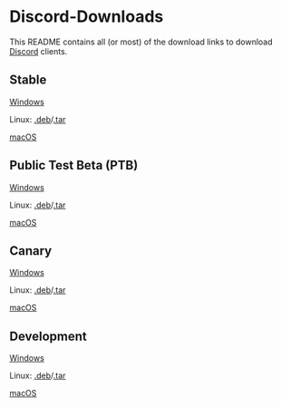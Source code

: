 # Discord-Downloads
This README contains all (or most) of the download links to download [Discord](https://discord.com) clients.

## Stable
[Windows](https://discord.com/api/download?platform=win)

Linux: [.deb](https://discord.com/api/download?platform=linux)/[.tar](https://discord.com/api/download?platform=linux&format=tar.gz)

[macOS](https://discord.com/api/download?platform=osx)

## Public Test Beta (PTB)
[Windows](https://discord.com/api/download/ptb?platform=win)

Linux: [.deb](https://discord.com/api/download/ptb?platform=linux)/[.tar](https://discord.com/api/download/ptby?platform=linux&format=tar.gz)

[macOS](https://discord.com/api/download/ptb?platform=osx)

## Canary
[Windows](https://discord.com/api/download/canary?platform=win)

Linux: [.deb](https://discord.com/api/download/canary?platform=linux)/[.tar](https://discord.com/api/download/canary?platform=linux&format=tar.gz)

[macOS](https://discord.com/api/download/canary?platform=osx)

## Development
[Windows](https://discord.com/api/download/development?platform=win)

Linux: [.deb](https://discord.com/api/download/development?platform=linux)/[.tar](https://discord.com/api/download/development?platform=linux&format=tar.gz)

[macOS](https://discord.com/api/download/development?platform=osx)
